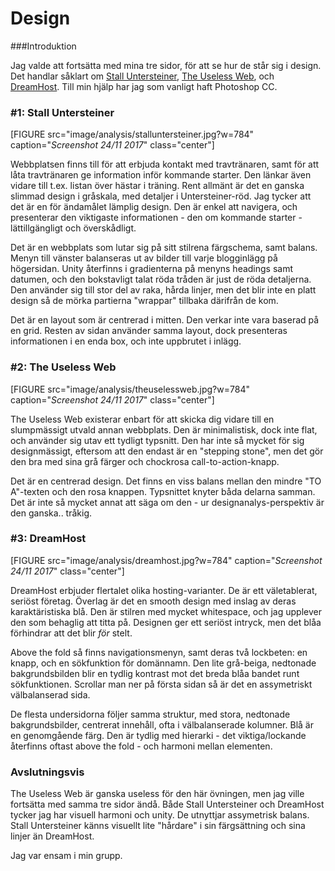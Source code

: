 Design
==============

###Introduktion

Jag valde att fortsätta med mina tre sidor, för att se hur de står sig i design. Det handlar såklart om [Stall Untersteiner](http://www.untersteiner.se/), [The Useless Web](http://www.theuselessweb.com/), och [DreamHost](https://www.dreamhost.com/). Till min hjälp har jag som vanligt haft Photoshop CC.

### #1: Stall Untersteiner

[FIGURE src="image/analysis/stalluntersteiner.jpg?w=784" caption="_Screenshot 24/11 2017_" class="center"]

Webbplatsen finns till för att erbjuda kontakt med travtränaren, samt för att låta travtränaren ge information inför kommande starter. Den länkar även vidare till t.ex. listan över hästar i träning. Rent allmänt är det en ganska slimmad design i gråskala, med detaljer i Untersteiner-röd. Jag tycker att det är en för ändamålet lämplig design. Den är enkel att navigera, och presenterar den viktigaste informationen - den om kommande starter - lättillgängligt och överskådligt.

Det är en webbplats som lutar sig på sitt stilrena färgschema, samt balans. Menyn till vänster balanseras ut av bilder till varje blogginlägg på högersidan. Unity återfinns i gradienterna på menyns headings samt datumen, och den bokstavligt talat röda tråden är just de röda detaljerna. Den använder sig till stor del av raka, hårda linjer, men det blir inte en platt design så de mörka partierna "wrappar" tillbaka därifrån de kom.

Det är en layout som är centrerad i mitten. Den verkar inte vara baserad på en grid. Resten av sidan använder samma layout, dock presenteras informationen i en enda box, och inte uppbrutet i inlägg.

### #2: The Useless Web

[FIGURE src="image/analysis/theuselessweb.jpg?w=784" caption="_Screenshot 24/11 2017_" class="center"]

The Useless Web existerar enbart för att skicka dig vidare till en slumpmässigt utvald annan webbplats. Den är minimalistisk, dock inte flat, och använder sig utav ett tydligt typsnitt. Den har inte så mycket för sig designmässigt, eftersom att den endast är en "stepping stone", men det gör den bra med sina grå färger och chockrosa call-to-action-knapp.

Det är en centrerad design. Det finns en viss balans mellan den mindre "TO A"-texten och den rosa knappen. Typsnittet knyter båda delarna samman. Det är inte så mycket annat att säga om den - ur designanalys-perspektiv är den ganska.. tråkig.

### #3: DreamHost

[FIGURE src="image/analysis/dreamhost.jpg?w=784" caption="_Screenshot 24/11 2017_" class="center"]

DreamHost erbjuder flertalet olika hosting-varianter. De är ett väletablerat, seriöst företag. Överlag är det en smooth design med inslag av deras karaktäristiska blå. Den är stilren med mycket whitespace, och jag upplever den som behaglig att titta på. Designen ger ett seriöst intryck, men det blåa förhindrar att det blir *för* stelt.

Above the fold så finns navigationsmenyn, samt deras två lockbeten: en knapp, och en sökfunktion för domännamn. Den lite grå-beiga, nedtonade bakgrundsbilden blir en tydlig kontrast mot det breda blåa bandet runt sökfunktionen. Scrollar man ner på första sidan så är det en assymetriskt välbalanserad sida.

De flesta undersidorna följer samma struktur, med stora, nedtonade bakgrundsbilder, centrerat innehåll, ofta i välbalanserade kolumner. Blå är en genomgående färg. Den är tydlig med hierarki - det viktiga/lockande återfinns oftast above the fold - och harmoni mellan elementen.

### Avslutningsvis

The Useless Web är ganska useless för den här övningen, men jag ville fortsätta med samma tre sidor ändå. Både Stall Untersteiner och DreamHost tycker jag har visuell harmoni och unity. De utnyttjar assymetrisk balans. Stall Untersteiner känns visuellt lite "hårdare" i sin färgsättning och sina linjer än DreamHost.

Jag var ensam i min grupp. 
